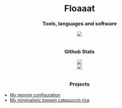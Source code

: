<h1 align="center">Floaaat</h1>

<h3 align="center">Tools, languages and software</h2>
<div align="center">
    <img src="https://skillicons.dev/icons?i=py,fastapi,rust,html,css,lua,bash,markdown,sqlite,git,github,replit,neovim,vscode,pycharm,arch,ubuntu,raspberrypi&perline=9" />
</div>
<h1></h1>

<h3 align="center">Github Stats</h2>
<div align="center">
    <img src="https://streak-stats.demolab.com/?user=floaaat&theme=nord" />
    <br/>
    <img src="https://github-readme-stats.vercel.app/api/top-langs/?username=floaaat&layout=compact&theme=nord" />
</div>
<h1></h1>

<h3 align="center">Projects</h2>
<ul>
    <li>
        <a href="https://github.com/floaaat/neovim-config">My neovim configuration</a>
    </li>
    <li>
        <a href="https://github.com/floaaat/bspwm-catppuccin-dotfiles">My minimalistic bspwm catppuccin rice</a>
    </li>
</ul>
